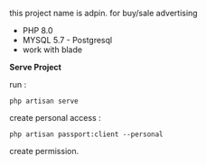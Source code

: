 this project name is adpin.
for buy/sale advertising 
- PHP 8.0
- MYSQL 5.7 - Postgresql
- work with blade

**Serve Project**

 run :
```
php artisan serve
```

create personal access :
```
php artisan passport:client --personal
```

create permission.


